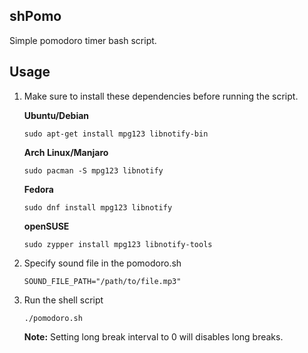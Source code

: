 ## shPomo

Simple pomodoro timer bash script.

## Usage

1.  Make sure to install these dependencies before running the script.

    **Ubuntu/Debian**

    `sudo apt-get install mpg123 libnotify-bin`

    **Arch Linux/Manjaro**

    `sudo pacman -S mpg123 libnotify`

    **Fedora**

    `sudo dnf install mpg123 libnotify`

    **openSUSE**

    `sudo zypper install mpg123 libnotify-tools`

2.  Specify sound file in the pomodoro.sh

    ```
    SOUND_FILE_PATH="/path/to/file.mp3"
    ```

3.  Run the shell script

    ```
    ./pomodoro.sh
    ```

    **Note:** Setting long break interval to 0 will disables long breaks.

